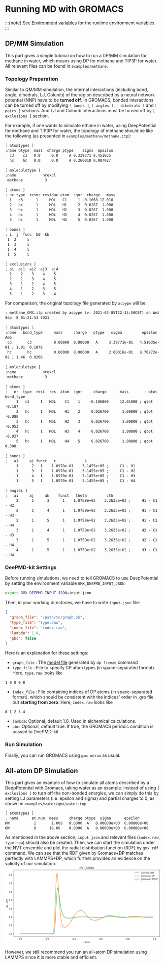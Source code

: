 # Running MD with GROMACS

:::{note}
See [Environment variables](../env.md) for the runtime environment variables.
:::

## DP/MM Simulation

This part gives a simple tutorial on how to run a DP/MM simulation for methane in water, which means using DP for methane and TIP3P for water. All relevant files can be found in `examples/methane`.

### Topology Preparation

Similar to QM/MM simulation, the internal interactions (including bond, angle, dihedrals, LJ, Columb) of the region described by a neural network potential (NNP) have to be **turned off**. In GROMACS, bonded interactions can be turned off by modifying `[ bonds ]`, `[ angles ]`, `[ dihedrals ]` and `[ pairs ]` sections. And LJ and Columb interactions must be turned off by `[ exclusions ]` section.

For example, if one wants to simulate ethane in water, using DeepPotential for methane and TIP3P for water, the topology of methane should be like the following (as presented in `examples/methane/methane.itp`):

```
[ atomtypes ]
;name btype  mass  charge ptype    sigma  epsilon
  c3    c3   0.0     0.0     A 0.339771 0.451035
  hc    hc   0.0     0.0     A 0.260018 0.087027

[ moleculetype ]
;name            nrexcl
 methane          3

[ atoms ]
; nr type  resnr residue atom  cgnr  charge   mass
  1   c3      1     MOL   C1     1 -0.1068 12.010
  2   hc      1     MOL   H1     2  0.0267  1.008
  3   hc      1     MOL   H2     3  0.0267  1.008
  4   hc      1     MOL   H3     4  0.0267  1.008
  5   hc      1     MOL   H4     5  0.0267  1.008

[ bonds ]
; i  j  func  b0  kb
 1  2     5
 1  3     5
 1  4     5
 1  5     5

[ exclusions ]
; ai  aj1  aj2  aj3  aj4
  1    2    3    4    5
  2    1    3    4    5
  3    1    2    4    5
  4    1    2    3    5
  5    1    2    3    4
```

For comparison, the original topology file generated by `acpype` will be:

```
; methane_GMX.itp created by acpype (v: 2021-02-05T22:15:50CET) on Wed Sep  8 01:21:53 2021

[ atomtypes ]
;name   bond_type     mass     charge   ptype   sigma         epsilon       Amb
 c3       c3          0.00000  0.00000   A     3.39771e-01   4.51035e-01 ; 1.91  0.1078
 hc       hc          0.00000  0.00000   A     2.60018e-01   8.70272e-02 ; 1.46  0.0208

[ moleculetype ]
;name            nrexcl
 methane          3

[ atoms ]
;   nr  type  resi  res  atom  cgnr     charge      mass       ; qtot   bond_type
     1   c3     1   MOL    C1    1    -0.106800     12.01000 ; qtot -0.107
     2   hc     1   MOL    H1    2     0.026700      1.00800 ; qtot -0.080
     3   hc     1   MOL    H2    3     0.026700      1.00800 ; qtot -0.053
     4   hc     1   MOL    H3    4     0.026700      1.00800 ; qtot -0.027
     5   hc     1   MOL    H4    5     0.026700      1.00800 ; qtot 0.000

[ bonds ]
;   ai     aj funct   r             k
     1      2   1    1.0970e-01    3.1455e+05 ;     C1 - H1
     1      3   1    1.0970e-01    3.1455e+05 ;     C1 - H2
     1      4   1    1.0970e-01    3.1455e+05 ;     C1 - H3
     1      5   1    1.0970e-01    3.1455e+05 ;     C1 - H4

[ angles ]
;   ai     aj     ak    funct   theta         cth
     2      1      3      1    1.0758e+02    3.2635e+02 ;     H1 - C1     - H2
     2      1      4      1    1.0758e+02    3.2635e+02 ;     H1 - C1     - H3
     2      1      5      1    1.0758e+02    3.2635e+02 ;     H1 - C1     - H4
     3      1      4      1    1.0758e+02    3.2635e+02 ;     H2 - C1     - H3
     3      1      5      1    1.0758e+02    3.2635e+02 ;     H2 - C1     - H4
     4      1      5      1    1.0758e+02    3.2635e+02 ;     H3 - C1     - H4
```

### DeePMD-kit Settings

Before running simulations, we need to tell GROMACS to use DeepPotential by setting the environment variable `GMX_DEEPMD_INPUT_JSON`:

```bash
export GMX_DEEPMD_INPUT_JSON=input.json
```

Then, in your working directories, we have to write `input.json` file:

```json
{
  "graph_file": "/path/to/graph.pb",
  "type_file": "type.raw",
  "index_file": "index.raw",
  "lambda": 1.0,
  "pbc": false
}
```

Here is an explanation for these settings:

- `graph_file` : The [model file](../backend.md) generated by `dp freeze` command
- `type_file` : File to specify DP atom types (in space-separated format). Here, `type.raw` looks like

```
1 0 0 0 0
```

- `index_file` : File containing indices of DP atoms (in space-separated format), which should be consistent with the indices' order in .gro file but **starting from zero**. Here, `index.raw` looks like

```
0 1 2 3 4
```

- `lambda`: Optional, default 1.0. Used in alchemical calculations.
- `pbc`: Optional, default true. If true, the GROMACS periodic condition is passed to DeePMD-kit.

### Run Simulation

Finally, you can run GROMACS using `gmx mdrun` as usual.

## All-atom DP Simulation

This part gives an example of how to simulate all atoms described by a DeepPotential with Gromacs, taking water as an example. Instead of using `[ exclusions ]` to turn off the non-bonded energies, we can simply do this by setting LJ parameters (i.e. epsilon and sigma) and partial charges to 0, as shown in `examples/water/gmx/water.top`:

```
[ atomtypes ]
; name      at.num  mass     charge ptype  sigma      epsilon
HW           1       1.008   0.0000  A   0.00000e+00  0.00000e+00
OW           8      16.00    0.0000  A   0.00000e+00  0.00000e+00
```

As mentioned in the above section, `input.json` and relevant files (`index.raw`, `type.raw`) should also be created. Then, we can start the simulation under the NVT ensemble and plot the radial distribution function (RDF) by `gmx rdf` command. We can see that the RDF given by Gromacs+DP matches perfectly with LAMMPS+DP, which further provides an evidence on the validity of our simulation.
![rdf](../../examples/water/gmx/rdf.png)

However, we still recommend you run an all-atom DP simulation using LAMMPS since it is more stable and efficient.
